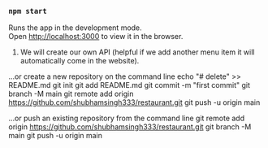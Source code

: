 ### `npm start`

Runs the app in the development mode.\
Open [http://localhost:3000](http://localhost:3000) to view it in the browser.

1. We will create our own API (helpful if we add another menu item it will automatically come in the website).


…or create a new repository on the command line
echo "# delete" >> README.md
git init
git add README.md
git commit -m "first commit"
git branch -M main
git remote add origin https://github.com/shubhamsingh333/restaurant.git
git push -u origin main



…or push an existing repository from the command line
git remote add origin https://github.com/shubhamsingh333/restaurant.git
git branch -M main
git push -u origin main
